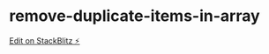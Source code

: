 # remove-duplicate-items-in-array

[Edit on StackBlitz ⚡️](https://stackblitz.com/edit/remove-duplicate-items-in-array)